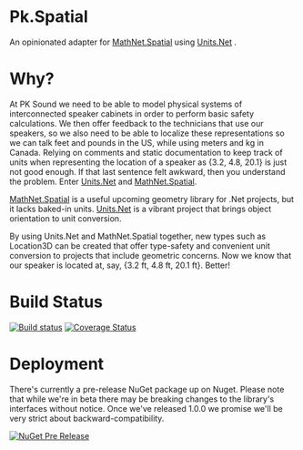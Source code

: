 # Pk.Spatial
An opinionated adapter for [MathNet.Spatial](https://github.com/mathnet/mathnet-spatial) using [Units.Net](https://github.com/anjdreas/UnitsNet) .

# Why?
At PK Sound we need to be able to model physical systems of interconnected speaker cabinets in order to perform basic safety calculations. We then offer feedback to the technicians that use our speakers, so we also need to be able to localize these representations so we can talk feet and pounds in the US, while using meters and kg in Canada. Relying on comments and static documentation to keep track of units when representing the location of a speaker as {3.2, 4.8, 20.1} is just not good enough. If that last sentence felt awkward, then you understand the problem. Enter [Units.Net](https://github.com/anjdreas/UnitsNet) and [MathNet.Spatial](https://github.com/mathnet/mathnet-spatial).

[MathNet.Spatial](https://github.com/mathnet/mathnet-spatial) is a useful upcoming geometry library for .Net projects, but it lacks baked-in units. [Units.Net](https://github.com/anjdreas/UnitsNet) is a vibrant project that brings object orientation to unit conversion.

By using Units.Net and MathNet.Spatial together, new types such as Location3D can be created that offer type-safety and convenient unit conversion to projects that include geometric concerns. Now we know that our speaker is located at, say, {3.2 ft, 4.8 ft, 20.1 ft}. Better!

# Build Status
[![Build status](https://ci.appveyor.com/api/projects/status/jrhpgefql680lyb6?svg=true)](https://ci.appveyor.com/project/JKSnd/spatial)
[![Coverage Status](https://coveralls.io/repos/github/PkSound/Spatial/badge.svg)](https://coveralls.io/github/PkSound/Spatial)

# Deployment
There's currently a pre-release NuGet package up on Nuget. Please note that while we're in beta there may be breaking changes to the library's interfaces without notice. Once we've released 1.0.0 we promise we'll be very strict about backward-compatibility.

[![NuGet Pre Release](https://img.shields.io/nuget/vpre/pk.spatial.svg)](https://www.nuget.org/packages/Pk.Spatial/)


